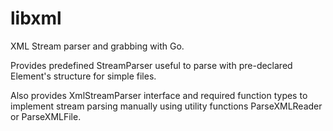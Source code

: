 # libxml

XML Stream parser and grabbing with Go.

Provides predefined StreamParser useful to parse with pre-declared Element's structure for simple files.

Also provides XmlStreamParser interface and required function types to implement stream parsing manually 
using utility functions ParseXMLReader or ParseXMLFile.



